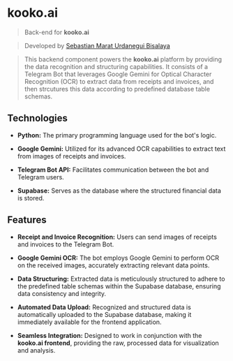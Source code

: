 # kooko.ai

> Back-end for **kooko.ai**

> Developed by [Sebastian Marat Urdanegui Bisalaya](https://sebastianurdanegui.vercel.app)

> This backend component powers the **kooko.ai** platform by providing the data recognition and structuring capabilities. It consists of a Telegram Bot that leverages Google Gemini for Optical Character Recognition (OCR) to extract data from receipts and invoices, and then strcutures this data according to predefined database table schemas.

## Technologies

- **Python:** The primary programming language used for the bot's logic.

- **Google Gemini:** Utilized for its advanced OCR capabilities to extract text from images of receipts and invoices.

- **Telegram Bot API:** Facilitates communication between the bot and Telegram users.

- **Supabase:** Serves as the database where the structured financial data is stored.

## Features

- **Receipt and Invoice Recognition:** Users can send images of receipts and invoices to the Telegram Bot.

- **Google Gemini OCR:** The bot employs Google Gemini to perform OCR on the received images, accurately extracting relevant data points.

- **Data Structuring:** Extracted data is meticulously structured to adhere to the predefined table schemas within the Supabase database, ensuring data consistency and integrity.

- **Automated Data Upload:** Recognized and structured data is automatically uploaded to the Supabase database, making it immediately available for the frontend application.

- **Seamless Integration:** Designed to work in conjunction with the **kooko.ai frontend**, providing the raw, processed data for visualization and analysis.
